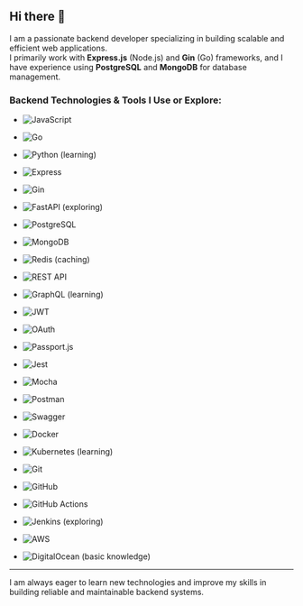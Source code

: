 ## Hi there 👋

I am a passionate backend developer specializing in building scalable and efficient web applications.  
I primarily work with **Express.js** (Node.js) and **Gin** (Go) frameworks, and I have experience using **PostgreSQL** and **MongoDB** for database management.

### Backend Technologies & Tools I Use or Explore:

- ![JavaScript](https://img.shields.io/badge/JavaScript-F7DF1E?style=for-the-badge&logo=javascript&logoColor=black)  
- ![Go](https://img.shields.io/badge/Go-00ADD8?style=for-the-badge&logo=go&logoColor=white)  
- ![Python](https://img.shields.io/badge/Python-3776AB?style=for-the-badge&logo=python&logoColor=white) (learning)  

- ![Express](https://img.shields.io/badge/Express.js-000000?style=for-the-badge&logo=express&logoColor=white)  
- ![Gin](https://img.shields.io/badge/Gin-00ADD8?style=for-the-badge&logo=go&logoColor=white)  
- ![FastAPI](https://img.shields.io/badge/FastAPI-009688?style=for-the-badge&logo=fastapi&logoColor=white) (exploring)  

- ![PostgreSQL](https://img.shields.io/badge/PostgreSQL-316192?style=for-the-badge&logo=postgresql&logoColor=white)  
- ![MongoDB](https://img.shields.io/badge/MongoDB-47A248?style=for-the-badge&logo=mongodb&logoColor=white)  
- ![Redis](https://img.shields.io/badge/Redis-DC382D?style=for-the-badge&logo=redis&logoColor=white) (caching)  

- ![REST API](https://img.shields.io/badge/REST_API-61DAFB?style=for-the-badge&logo=rest&logoColor=black)  
- ![GraphQL](https://img.shields.io/badge/GraphQL-E10098?style=for-the-badge&logo=graphql&logoColor=white) (learning)  

- ![JWT](https://img.shields.io/badge/JWT-000000?style=for-the-badge&logo=jwt&logoColor=white)  
- ![OAuth](https://img.shields.io/badge/OAuth2-0A71C5?style=for-the-badge&logo=oauth&logoColor=white)  
- ![Passport.js](https://img.shields.io/badge/Passport.js-000000?style=for-the-badge&logo=passport&logoColor=white)  

- ![Jest](https://img.shields.io/badge/Jest-C21325?style=for-the-badge&logo=jest&logoColor=white)  
- ![Mocha](https://img.shields.io/badge/Mocha-8D6748?style=for-the-badge&logo=mocha&logoColor=white)  
- ![Postman](https://img.shields.io/badge/Postman-FF6C37?style=for-the-badge&logo=postman&logoColor=white)  
- ![Swagger](https://img.shields.io/badge/Swagger-85EA2D?style=for-the-badge&logo=swagger&logoColor=black)  

- ![Docker](https://img.shields.io/badge/Docker-2496ED?style=for-the-badge&logo=docker&logoColor=white)  
- ![Kubernetes](https://img.shields.io/badge/Kubernetes-326CE5?style=for-the-badge&logo=kubernetes&logoColor=white) (learning)  

- ![Git](https://img.shields.io/badge/Git-F05032?style=for-the-badge&logo=git&logoColor=white)  
- ![GitHub](https://img.shields.io/badge/GitHub-181717?style=for-the-badge&logo=github&logoColor=white)  

- ![GitHub Actions](https://img.shields.io/badge/GitHub_Actions-2088FF?style=for-the-badge&logo=githubactions&logoColor=white)  
- ![Jenkins](https://img.shields.io/badge/Jenkins-D24939?style=for-the-badge&logo=jenkins&logoColor=white) (exploring)  

- ![AWS](https://img.shields.io/badge/AWS-232F3E?style=for-the-badge&logo=amazonaws&logoColor=white)  
- ![DigitalOcean](https://img.shields.io/badge/DigitalOcean-0080FF?style=for-the-badge&logo=digitalocean&logoColor=white) (basic knowledge)  

---

I am always eager to learn new technologies and improve my skills in building reliable and maintainable backend systems.
